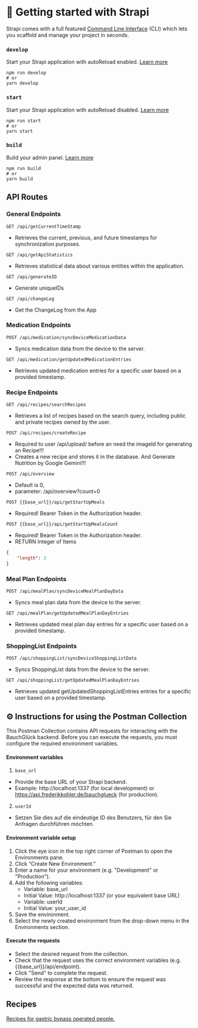 # 🚀 Getting started with Strapi

Strapi comes with a full featured [Command Line Interface](https://docs.strapi.io/dev-docs/cli) (CLI) which lets you scaffold and manage your project in seconds.

### `develop`

Start your Strapi application with autoReload enabled. [Learn more](https://docs.strapi.io/dev-docs/cli#strapi-develop)

```
npm run develop
# or
yarn develop
```

### `start`

Start your Strapi application with autoReload disabled. [Learn more](https://docs.strapi.io/dev-docs/cli#strapi-start)

```
npm run start
# or
yarn start
```

### `build`

Build your admin panel. [Learn more](https://docs.strapi.io/dev-docs/cli#strapi-build)

```
npm run build
# or
yarn build
```


## API Routes
### General Endpoints
`GET /api/getCurrentTimeStamp`
- Retrieves the current, previous, and future timestamps for synchronization purposes.

`GET /api/getApiStatistics`
- Retrieves statistical data about various entities within the application.

`GET /api/generateID`
- Generate uniqueIDs

`GET /api/changeLog`
- Get the ChangeLog from the App

### Medication Endpoints
`POST /api/medication/syncDeviceMedicationData`
- Syncs medication data from the device to the server.

`GET /api/medication/getUpdatedMedicationEntries`
- Retrieves updated medication entries for a specific user based on a provided timestamp.

### Recipe Endpoints
`GET /api/recipes/searchRecipes`
- Retrieves a list of recipes based on the search query, including public and private recipes owned by the user.

`POST /api/recipes/createRecipe`
- Required to user /api/upload/ before an need the imageId for generating an Recipe!!!
- Creates a new recipe and stores it in the database. And Generate Nutrition by Google Gemini!!!

`POST /api/overview`
- Default is 0, 
- parameter: /api/overview?count=0

`POST {{base_url}}/api/getStartUpMeals`
- Required!  Bearer Token in the Authorization header.

`POST {{base_url}}/api/getStartUpMealsCount`
- Required!  Bearer Token in the Authorization header.
- RETURN Integer of Items
``` json
{
    "length": 3
}
```

### Meal Plan Endpoints
`POST /api/mealPlan/syncDeviceMealPlanDayData` 
- Syncs meal plan data from the device to the server.


`GET /api/mealPlan/getUpdatedMealPlanDayEntries`
- Retrieves updated meal plan day entries for a specific user based on a provided timestamp.

### ShoppingList Endpoints
`POST /api/shoppingList/syncDeviceShoppingListData`
- Syncs ShoppingList data from the device to the server.


`GET /api/shoppingList/getUpdatedMealPlanDayEntries`
- Retrieves updated getUpdatedShoppingListEntries entries for a specific user based on a provided timestamp.



## ⚙️ Instructions for using the Postman Collection

This Postman Collection contains API requests for interacting with the BauchGlück backend. Before you can execute the requests, you must configure the required environment variables.


#### Environment variables
1. `base_url`
- Provide the base URL of your Strapi backend.
- Example: http://localhost:1337 (for local development) or https://api.frederikkohler.de/bauchglueck (for production).


2. `userId`
- Setzen Sie dies auf die eindeutige ID des Benutzers, für den Sie Anfragen durchführen möchten.

#### Environment variable setup
1. Click the eye icon in the top right corner of Postman to open the Environments pane.
2. Click “Create New Environment.”
3. Enter a name for your environment (e.g. "Development" or "Production").
4. Add the following variables:
    - Variable: base_url
    - Initial Value: http://localhost:1337 (or your equivalent base URL)
    - Variable: userId
    - Initial Value: your_user_id
5. Save the environment.
6. Select the newly created environment from the drop-down menu in the Environments section.

#### Execute the requests
- Select the desired request from the collection.
- Check that the request uses the correct environment variables (e.g. {{base_url}}/api/endpoint).
- Click "Send" to complete the request.
- Review the response at the bottom to ensure the request was successful and the expected data was returned.


## Recipes
[Recipes for gastric bypass operated people.](https://www.lecker-ohne.de/)


